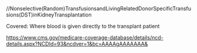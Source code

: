 //Nonselective(Random)TransfusionsandLivingRelatedDonorSpecificTransfusions(DST)inKidneyTransplantation

Covered:
Where blood is given directly to the transplant patient

https://www.cms.gov/medicare-coverage-database/details/ncd-details.aspx?NCDId=93&ncdver=1&bc=AAAAgAAAAAAA&

